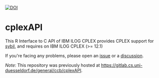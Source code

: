 [![DOI](https://zenodo.org/badge/460453405.svg)](https://zenodo.org/badge/latestdoi/460453405)

# cplexAPI

This R Interface to C API of IBM ILOG CPLEX provides CPLEX support for [sybil](https://github.com/SysBioChalmers/sybil), and requires on IBM ILOG CPLEX (>= 12.1)

If you're facing any problems, please open an [issue](issues/new) or a [discussion](/discusions/new).

_Note_: This repository was previously hosted at https://gitlab.cs.uni-duesseldorf.de/general/ccb/cplexAPI.